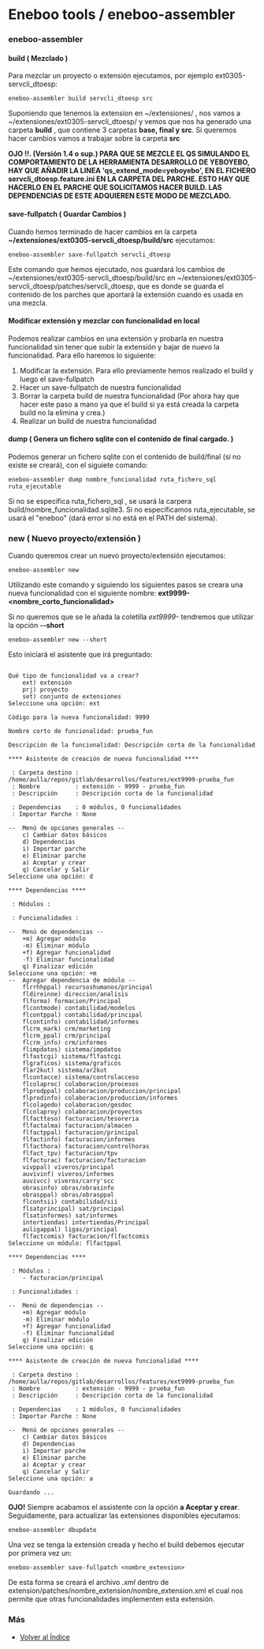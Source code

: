 # Eneboo tools / eneboo-assembler

### eneboo-assembler

#### build ( **Mezclado** )

Para mezclar un proyecto o extensión ejecutamos, por ejemplo ext0305-servcli_dtoesp:
```
eneboo-assembler build servcli_dtoesp src
```

Suponiendo que tenemos la extension en ~/extensiones/ , nos vamos a ~/extensiones/ext0305-servcli_dtoesp/ y vemos que nos ha generado una carpeta **build** , que contiene 3 carpetas **base, final y src**. Si queremos hacer cambios vamos a trabajar sobre la carpeta **src**

**OJO !!. (Versión 1.4 o sup.) PARA QUE SE MEZCLE EL QS SIMULANDO EL COMPORTAMIENTO DE LA HERRAMIENTA DESARROLLO DE YEBOYEBO, HAY QUE AÑADIR LA LINEA 'qs_extend_mode=yeboyebo', EN EL FICHERO servcli_dtoesp.feature.ini EN LA CARPETA DEL PARCHE. ESTO HAY QUE HACERLO EN EL PARCHE QUE SOLICITAMOS HACER BUILD. LAS DEPENDENCIAS DE ESTE ADQUIEREN ESTE MODO DE MEZCLADO.**


#### save-fullpatch ( **Guardar Cambios** )

Cuando hemos terminado de hacer cambios en la carpeta **~/extensiones/ext0305-servcli_dtoesp/build/src** ejecutamos:
```
eneboo-assembler save-fullpatch servcli_dtoesp
```

Este comando que hemos ejecutado, nos guardará los cambios de ~/extensiones/ext0305-servcli_dtoesp/build/src en ~/extensiones/ext0305-servcli_dtoesp/patches/servcli_dtoesp, que es donde se guarda el contenido de los parches que aportará la extensión cuando es usada en una mezcla.

#### Modificar extensión y mezclar con funcionalidad en local

Podemos realizar cambios en una extensión y probarla en nuestra funcionalidad sin tener que subir la extensión y bajar de nuevo la funcionalidad.
Para ello haremos lo siguiente:
1. Modificar la extensión. Para ello previamente hemos realizado el build y luego el save-fullpatch
2. Hacer un save-fullpatch de nuestra funcionalidad
3. Borrar la carpeta build de nuestra funcionalidad (Por ahora hay que hacer este paso a mano ya que el build si ya está creada la carpeta build no la elimina y crea.)
4. Realizar un build de nuestra funcionalidad 

#### dump ( **Genera un fichero sqlite con el contenido de final cargado.** )

Podemos generar un fichero sqlite con el contenido de build/final (si no existe se creará), con el siguiete comando:
```
eneboo-assembler dump nombre_funcionalidad ruta_fichero_sql ruta_ejecutable
```

Si no se especifica ruta_fichero_sql , se usará la carpera build/nombre_funcionalidad.sqlite3.
Si no especificamos ruta_ejecutable, se usará el "eneboo" (dará error si no está en el PATH del sistema).


### new ( **Nuevo proyecto/extensión** )

Cuando queremos crear un nuevo proyecto/extensión ejecutamos:
```
eneboo-assembler new
```

Utilizando este comando y siguiendo los siguientes pasos se creara una nueva funcionalidad con el siguiente nombre: __ext9999-<nombre_corto_funcionalidad>__

Si no queremos que se le añada la coletilla _ext9999-_ tendremos que utilizar la opción __--short__

```
eneboo-assembler new --short
```

Esto iniciará el asistente que irá preguntado:
```

Qué tipo de funcionalidad va a crear?
    ext) extensión
    prj) proyecto
    set) conjunto de extensiones
Seleccione una opción: ext

Código para la nueva funcionalidad: 9999

Nombre corto de funcionalidad: prueba_fun

Descripción de la funcionalidad: Descripción corta de la funcionalidad

**** Asistente de creación de nueva funcionalidad ****

 : Carpeta destino : /home/aulla/repos/gitlab/desarrollos/features/ext9999-prueba_fun
 : Nombre          : extensión - 9999 - prueba_fun 
 : Descripción     : Descripción corta de la funcionalidad 

 : Dependencias    : 0 módulos, 0 funcionalidades
 : Importar Parche : None

--  Menú de opciones generales --
    c) Cambiar datos básicos
    d) Dependencias
    i) Importar parche
    e) Eliminar parche
    a) Aceptar y crear
    q) Cancelar y Salir
Seleccione una opción: d

**** Dependencias ****

 : Módulos :

 : Funcionalidades :

--  Menú de dependencias --
    +m) Agregar módulo
    -m) Eliminar módulo
    +f) Agregar funcionalidad
    -f) Eliminar funcionalidad
    q) Finalizar edición
Seleccione una opción: +m
--  Agregar dependencia de módulo --
    flrrhhppal) recursoshumanos/principal
    fldireinne) direccion/analisis
    flforma) formacion/Principal
    flcontmode) contabilidad/modelos
    flcontppal) contabilidad/principal
    flcontinfo) contabilidad/informes
    flcrm_mark) crm/marketing
    flcrm_ppal) crm/principal
    flcrm_info) crm/informes
    flimpdatos) sistema/impdatos
    flfastcgi) sistema/flfastcgi
    flgraficos) sistema/graficos
    flar2kut) sistema/ar2kut
    flcontacce) sistema/controlacceso
    flcolaproc) colaboracion/procesos
    flprodppal) colaboracion/produccion/principal
    flprodinfo) colaboracion/produccion/informes
    flcolagedo) colaboracion/gesdoc
    flcolaproy) colaboracion/proyectos
    flfactteso) facturacion/tesoreria
    flfactalma) facturacion/almacen
    flfactppal) facturacion/principal
    flfactinfo) facturacion/informes
    flfacthora) facturacion/controlhoras
    flfact_tpv) facturacion/tpv
    flfacturac) facturacion/facturacion
    vivppal) viveros/principal
    auvivinf) viveros/informes
    auvivcc) viveros/carry'scc
    obrasinfo) obras/obrasinfo
    obrasppal) obras/obrasppal
    flcontsii) contabilidad/sii
    flsatprincipal) sat/principal
    flsatinformes) sat/informes
    intertiendas) intertiendas/Principal
    auligappal) ligas/principal
    flfactcomis) facturacion/flfactcomis
Seleccione un módulo: flfactppal

**** Dependencias ****

 : Módulos :
    - facturacion/principal

 : Funcionalidades :

--  Menú de dependencias --
    +m) Agregar módulo
    -m) Eliminar módulo
    +f) Agregar funcionalidad
    -f) Eliminar funcionalidad
    q) Finalizar edición
Seleccione una opción: q

**** Asistente de creación de nueva funcionalidad ****

 : Carpeta destino : /home/aulla/repos/gitlab/desarrollos/features/ext9999-prueba_fun
 : Nombre          : extensión - 9999 - prueba_fun 
 : Descripción     : Descripción corta de la funcionalidad 

 : Dependencias    : 1 módulos, 0 funcionalidades
 : Importar Parche : None

--  Menú de opciones generales --
    c) Cambiar datos básicos
    d) Dependencias
    i) Importar parche
    e) Eliminar parche
    a) Aceptar y crear
    q) Cancelar y Salir
Seleccione una opción: a

Guardando ... 
```

**OJO!** Siempre acabamos el assistente con la opción  **a Aceptar y crear**. Seguidamente, para actualizar las extensiones disponibles ejecutamos:
```
eneboo-assembler dbupdate
```

Una vez se tenga la extensión creada y hecho el build debemos ejecutar por primera vez un:

```
eneboo-assembler save-fullpatch <nombre_extension>
```

De esta forma se creará el archivo _.xml_ dentro de extension/patches/nombre_extension/nombre_extension.xml el cual nos permite que otras funcionalidades implementen esta extensión.


### Más

  * [Volver al Índice](./index.md)
